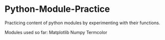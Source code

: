 # Python-Module-Practice
Practicing content of python modules by experimenting with their functions.

Modules used so far:
Matplotlib
Numpy
Termcolor
